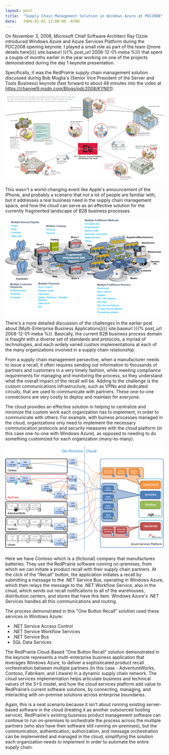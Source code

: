 ```yaml
---
layout: post
title:  "Supply Chain Management Solution in Windows Azure at PDC2008"
date:   2009-01-01 12:00:00 -0700
---
```


On November 3, 2008, Microsoft Chief Software Architect Ray Ozzie introduced Windows Azure and Azure Services Platform during the PDC2008 opening keynote. I played a small role as part of the team ([more details here]({{ site.baseurl }}{% post_url 2008-12-01-meba %})) that spent a couple of months earlier in the year working on one of the projects demonstrated during the day 1 keynote presentation. 

Specifically, it was the RedPrairie supply chain management solution discussed during Bob Muglia's (Senior Vice President of the Server and Tools Business) keynote (fast forward to about 48 minutes into the video at <https://channel9.msdn.com/Blogs/pdc2008/KYN01>).

![redprairie](/assets/20081103-redprairie-architecture.png)

This wasn't a world-changing event like Apple's announcement of the iPhone, and probably a scenario that not a lot of people are familiar with, but it addresses a real business need in the supply chain management space, and how the cloud can serve as an effective solution for the currently fragmented landscape of B2B business processes.

![b2b scm landscape](/assets/20081103-b2b-landscape.png)

There's a more detailed discussion of the challenges in the earlier post about [Multi-Enterprise Business Applications]({{ site.baseurl }}{% post_url 2008-12-01-meba %}). Basically, the current B2B business process domain is fraught with a diverse set of standards and protocols, a myriad of technologies, and each widely varied custom implementations at each of the many organizations involved in a supply chain relationship.

From a supply chain management persective, when a manufacturer needs to issue a recall, it often requires sending out information to thousands of partners and customers in a very timely fashion, while meeting compliance requirements for managing and monitoring the process, so they understand what the overall impact of the recall will be. Adding to the challenge is the custom communications infrastructure, such as VPNs and dedicated circuits, that are used to communicate with partners. These one-to-one connections are very costly to deploy and maintain for everyone.

The cloud provides an effective solution in helping to centralize and minimize the custom work each organization has to implement, in order to communicate with others. For example, with buiness processes managed in the cloud, organizations only need to implement the necessary communication protocols and security measures with the cloud platform (in this case one-to-one with Windows Azure), as opposed to needing to do something customized for each organization (many-to-many).

![one button recall architecture](/assets/20081103-onebuttonrecall-architecture.png)

Here we have Contoso which is a (fictional) company that manufactures batteries. They use the RedPrairie software running on-premises, from which we can initiate a product recall with their supply chain partners. At the click of the "Recall" button, the application initiates a recall by submitting a message to the .NET Service Bus, operating in Windows Azure, which then relays the message to the .NET Workflow Service, also in the cloud, which sends out recall notifications to all of the warehouses, distribution centers, and stores that have this item. Windows Azure's .NET Services handles all this communications and routing.

The process demonstrated in this "One Button Recall" solution used these services in Windows Azure:
- .NET Service Access Control
- .NET Service Workflow Services
- .NET Service Bus
- SQL Data Services

The RedPrairie Cloud-Based "One Button Recall" solution demonstrated in the keynote represents a multi-enterprise business application that leverages Windows Azure, to deliver a sophisticated product recall orchestration between multiple partners (in this case - AdventureWorks, Contoso, Fabrikam, and Litware) in a dynamic supply chain network. The cloud services implementation helps articulate business and technical values of the S+S model, and how the cloud services platform add value to RedPrairie’s current software solutions, by connecting, managing, and interacting with on-premise solutions across enterprise boundaries.

Again, this is a neat scenario because it isn't about running existing server-based software in the cloud (treating it as another outsourced hosting service). RedPrairie's existing business product management software can continue to run on-premises to orchestrate the process across the multiple partners (who also have their software still running on-premises), but the communication, authentication, authorization, and message orchestration can be implemented and managed in the cloud, simplifying the solution each organization needs to implement in order to automate the entire supply chain.

